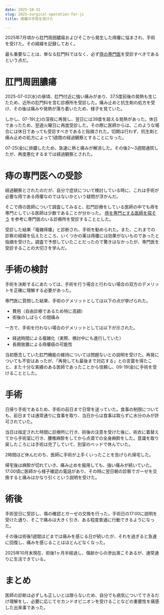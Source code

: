 ```yaml
---
date: 2025-10-31
slug: 2025-surgical-operation-for-ji
title: 痔瘻の手術を受けた

---
```


2025年7月頃から肛門周囲膿瘍およびそこから発生した痔瘻に悩まされ、手術を受けた。その経緯を記録しておく。


最も重要なことは、単なる肛門科ではなく、必ず[痔の専門医](https://jacp-doctor.jp/)を受診すべきであるという点だ。


# 肛門周囲膿瘍


2025-07-02(水)の昼頃、肛門付近に強い痛みがあり、37.5度前後の発熱も生じたため、近所の肛門科を含む診療所を受診した。痛み止めと抗生剤の処方を受け、その後は痛みや発熱が落ち着いたため、様子を見ていた。


しかし、07-19(土)の深夜に再発し、翌日には39度を超える発熱があった。休日であったため、翌週火曜日に再度受診した。その際に医師からは、このような場合には休日であっても受診すべきであると指摘された。切開は行わず、抗生剤と痛み止めの処方によって1週間の経過観察とすることになった。


07-25(金)に排膿したため、急速に熱と痛みが解消した。その後2～3週間通院したが、再度悪化するまでは経過観察とされた。


# 痔の専門医への受診


経過観察とされたのだが、自分で症状について検討している時に、これは手術が必要な痔である痔瘻なのではないかという疑問が浮かんだ。


そこで痔の医師について調査してみると、肛門診療をしている医師の中でも痔を専門としている医師は少数であることが分かった。
[痔を専門とする医師を探そう](https://jacp-doctor.jp/doctor/index.html) を参考に専門医のいる診療所を受診することとした。


受診した結果「複雑痔瘻」と診断され、手術を勧められた。また、これまでの診察の経緯を伝えたところ、いくつかの薬は痔瘻には効果がないものであったと指摘を受けた。調査で予想していたことだったので驚きはなかったが、専門医を受診することの大切さを学んだ。


# 手術の検討


手術を決断するにあたっては、手術を行う場合と行わない場合の双方のデメリットを正確に理解する必要があった。


専門医に質問した結果、手術のデメリットとしては以下の点が挙げられた。

- 費用（自由診療であるため特に高額）
- 術後のしばらくの間痛み

一方で、手術を行わない場合のデメリットとしては以下が示された。

- 経過時間による複雑化（実際、検討中にも進行していた）
- 長期放置による痔瘻癌の可能性

当初懸念していた肛門機能の維持については問題ないとの説明を受けた。再発についても不安はあったが、「再発しても最後まで対応する」との言葉を得たこと、また十分な実績のある医師であったことから信頼し、09-19(金)に手術を受けることとした。


# 手術


日帰り手術であるため、手術の前日まで日常を送っていた。食事の制限についても、前日までは通常通りに食事を取り、当日からは食事は取らずに水分のみが許可されていた。


当日は指定された時間に診療所に行き、術後の注意を受けた後に、術衣に着替えてから手術室に行き、腰椎麻酔をしてから点滴での全身麻酔をした。意識を取り戻したころには手術は完了していて、別室のベッドで休んでいた。


2時間ほど休んだのち、医師に手術が上手くいったことを告げられ帰宅した。


帰宅後は麻酔が切れていき、痛み止めを服用しても、強い痛みが続いていた。17:00頃に医師から様子確認の電話があり、その時に翌日朝の診察でガーゼを交換すると痛みはかなり引くという説明を受けた。


# 術後


手術翌日に受診し、傷の確認とガーゼの交換を行った。手術日の17:00に説明を受けた通り、そこで痛みは大きく引き、ある程度普通に行動できるようになった。


その後は術後1週間ほどまでは痛みを感じる日が続いたが、それを過ぎると急速に回復し、痛みを感じることはほとんどなくなった。


2025年10月末現在、術後1ヶ月半経過し、傷跡からの滲出液こそあるが、通常通りに生活できている。


# まとめ


医師の診断は必ずしも正しいとは限らないため、自分でも病気についてできるだけ理解をし、必要に応じてセカンドオピニオンを受けることなどの重要性を痛感した出来事であった。

